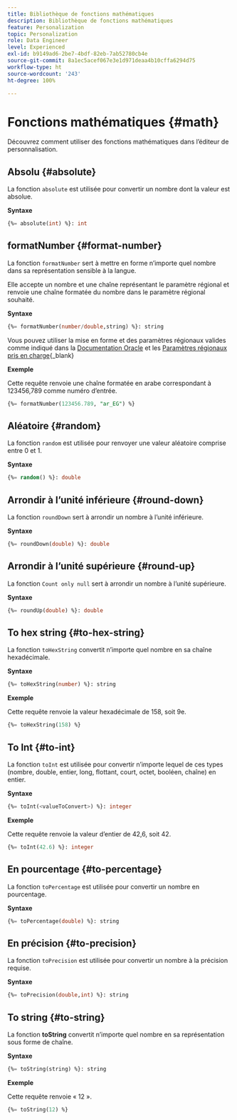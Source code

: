 ```yaml
---
title: Bibliothèque de fonctions mathématiques
description: Bibliothèque de fonctions mathématiques
feature: Personalization
topic: Personalization
role: Data Engineer
level: Experienced
exl-id: b9149ad6-2be7-4bdf-82eb-7ab52780cb4e
source-git-commit: 8a1ec5acef067e3e1d971deaa4b10cffa6294d75
workflow-type: ht
source-wordcount: '243'
ht-degree: 100%

---
```


# Fonctions mathématiques {#math}

Découvrez comment utiliser des fonctions mathématiques dans l’éditeur de personnalisation.

## Absolu {#absolute}

La fonction `absolute` est utilisée pour convertir un nombre dont la valeur est absolue.

**Syntaxe**

```sql
{%= absolute(int) %}: int
```

## formatNumber {#format-number}

La fonction `formatNumber` sert à mettre en forme n’importe quel nombre dans sa représentation sensible à la langue.

Elle accepte un nombre et une chaîne représentant le paramètre régional et renvoie une chaîne formatée du nombre dans le paramètre régional souhaité.

**Syntaxe**

```sql
{%= formatNumber(number/double,string) %}: string
```

Vous pouvez utiliser la mise en forme et des paramètres régionaux valides comme indiqué dans la [Documentation Oracle](https://docs.oracle.com/javase/8/docs/api/java/util/Locale.html) et les [Paramètres régionaux pris en charge](https://www.oracle.com/java/technologies/javase/jdk11-suported-locales.html){_blank}

**Exemple**

Cette requête renvoie une chaîne formatée en arabe correspondant à 123456,789 comme numéro d’entrée.

```sql
{%= formatNumber(123456.789, "ar_EG") %}
```

## Aléatoire {#random}

La fonction `random` est utilisée pour renvoyer une valeur aléatoire comprise entre 0 et 1.

**Syntaxe**

```sql
{%= random() %}: double
```

## Arrondir à l’unité inférieure {#round-down}

La fonction `roundDown` sert à arrondir un nombre à l’unité inférieure.

**Syntaxe**

```sql
{%= roundDown(double) %}: double
```

## Arrondir à l’unité supérieure {#round-up}

La fonction `Count only null` sert à arrondir un nombre à l’unité supérieure.

**Syntaxe**

```sql
{%= roundUp(double) %}: double
```

## To hex string {#to-hex-string}

La fonction `toHexString` convertit n’importe quel nombre en sa chaîne hexadécimale.

**Syntaxe**

```sql
{%= toHexString(number) %}: string
```

**Exemple**

Cette requête renvoie la valeur hexadécimale de 158, soit 9e.

```sql
{%= toHexString(158) %}
```

## To Int {#to-int}

La fonction `toInt` est utilisée pour convertir n’importe lequel de ces types (nombre, double, entier, long, flottant, court, octet, booléen, chaîne) en entier.

**Syntaxe**

```sql
{%= toInt(<valueToConvert>) %}: integer
```

**Exemple**

Cette requête renvoie la valeur d’entier de 42,6, soit 42.

```sql
{%= toInt(42.6) %}: integer
```

## En pourcentage {#to-percentage}

La fonction `toPercentage` est utilisée pour convertir un nombre en pourcentage.

**Syntaxe**

```sql
{%= toPercentage(double) %}: string
```

## En précision {#to-precision}

La fonction `toPrecision` est utilisée pour convertir un nombre à la précision requise.

**Syntaxe**

```sql
{%= toPrecision(double,int) %}: string
```

## To string {#to-string}

La fonction **toString** convertit n’importe quel nombre en sa représentation sous forme de chaîne.

**Syntaxe**

```sql
{%= toString(string) %}: string
```

**Exemple**

Cette requête renvoie « 12 ».

```sql
{%= toString(12) %} 
```
